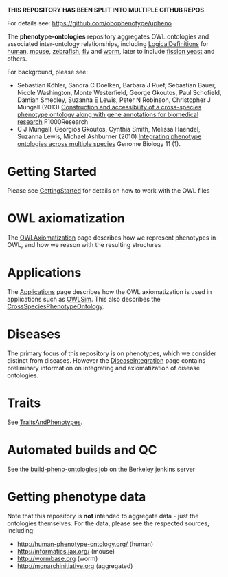 **THIS REPOSITORY HAS BEEN SPLIT INTO MULTIPLE GITHUB REPOS**

For details see:
https://github.com/obophenotype/upheno



The **phenotype-ontologies** repository aggregates OWL ontologies and associated inter-ontology relationships, including [LogicalDefinitions](LogicalDefinitions.md) for [human](HP.md), [mouse](MP.md), [zebrafish](ZP.md), [fly](DPO.md) and [worm](WBPhenotype.md), later to include [fission yeast](FYPO.md) and others.

For background, please see:

  * Sebastian Köhler, Sandra C Doelken, Barbara J Ruef, Sebastian Bauer, Nicole Washington, Monte Westerfield, George Gkoutos, Paul Schofield, Damian Smedley, Suzanna E Lewis, Peter N Robinson, Christopher J Mungall (2013) [Construction and accessibility of a cross-species phenotype ontology along with gene annotations for biomedical research](http://f1000research.com/articles/2-30/v1) F1000Research
  * C J Mungall, Georgios Gkoutos, Cynthia Smith, Melissa Haendel, Suzanna Lewis, Michael Ashburner (2010) [Integrating phenotype ontologies across multiple species](http://genomebiology.com/2010/11/1/R2) Genome Biology 11 (1).

# Getting Started #

Please see [GettingStarted](GettingStarted.md) for details on how to work with the OWL files

# OWL axiomatization #

The [OWLAxiomatization](OWLAxiomatization.md) page describes how we represent phenotypes in OWL, and how we reason with the resulting structures

# Applications #

The [Applications](Applications.md) page describes how the OWL axiomatization is used in applications such as [OWLSim](http://owlsim.org). This also describes the [CrossSpeciesPhenotypeOntology](CrossSpeciesPhenotypeOntology.md).

# Diseases #

The primary focus of this repository is on phenotypes, which we consider distinct from diseases. However the [DiseaseIntegration](DiseaseIntegration.md) page contains preliminary information on integrating and axiomatization of disease ontologies.

# Traits #

See [TraitsAndPhenotypes](TraitsAndPhenotypes.md).

# Automated builds and QC #

See the [build-pheno-ontologies](http://build.berkeleybop.org/job/build-pheno-ontologies) job on the Berkeley jenkins server

# Getting phenotype data #

Note that this repository is **not** intended to aggregate data - just the ontologies themselves. For the data, please see the respected sources, including:

  * http://human-phenotype-ontology.org/ (human)
  * http://informatics.jax.org/ (mouse)
  * http://wormbase.org (worm)
  * http://monarchinitiative.org (aggregated)